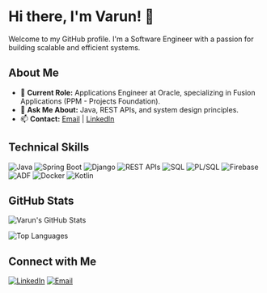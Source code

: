 # Hi there, I'm Varun! 👋

Welcome to my GitHub profile. I'm a Software Engineer with a passion for building scalable and efficient systems.

## About Me

- 🔭 **Current Role:** Applications Engineer at Oracle, specializing in Fusion Applications (PPM - Projects Foundation).
- 💬 **Ask Me About:** Java, REST APIs, and system design principles.
- 📫 **Contact:** [Email](mailto:your.email@example.com) | [LinkedIn](https://www.linkedin.com/in/iamvt11/)

## Technical Skills

![Java](https://img.shields.io/badge/Java-ED8B00?style=for-the-badge&logo=java&logoColor=white)
![Spring Boot](https://img.shields.io/badge/Spring_Boot-6DB33F?style=for-the-badge&logo=spring-boot&logoColor=white)
![Django](https://img.shields.io/badge/Django-092E20?style=for-the-badge&logo=django&logoColor=white)
![REST APIs](https://img.shields.io/badge/REST_APIs-005571?style=for-the-badge)
![SQL](https://img.shields.io/badge/SQL-4479A1?style=for-the-badge&logo=sql&logoColor=white)
![PL/SQL](https://img.shields.io/badge/PL/SQL-336791?style=for-the-badge&logo=oracle&logoColor=white)
![Firebase](https://img.shields.io/badge/Firebase-FFCA28?style=for-the-badge&logo=firebase&logoColor=black)
![ADF](https://img.shields.io/badge/ADF-CC2927?style=for-the-badge&logo=microsoft-azure&logoColor=white)
![Docker](https://img.shields.io/badge/Docker-2496ED?style=for-the-badge&logo=docker&logoColor=white)
![Kotlin](https://img.shields.io/badge/Kotlin-0095D5?style=for-the-badge&logo=kotlin&logoColor=white)

## GitHub Stats

![Varun's GitHub Stats](https://github-readme-stats.vercel.app/api?username=VarunT11&show_icons=true&theme=radical)

![Top Languages](https://github-readme-stats.vercel.app/api/top-langs/?username=VarunT11&layout=compact&theme=radical)

## Connect with Me

[![LinkedIn](https://img.shields.io/badge/LinkedIn-VarunT11-blue?style=flat-square&logo=linkedin)](https://www.linkedin.com/in/iamvt11/)
[![Email](https://img.shields.io/badge/Email-your.email@example.com-red?style=flat-square&logo=gmail)](mailto:varun.2011t@gmail.com)
